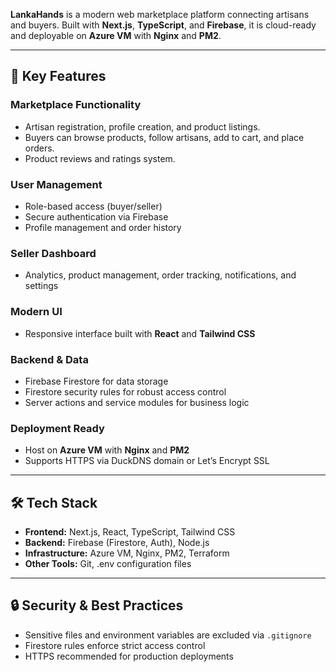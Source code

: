 
**LankaHands** is a modern web marketplace platform connecting artisans and buyers. Built with **Next.js**, **TypeScript**, and **Firebase**, it is cloud-ready and deployable on **Azure VM** with **Nginx** and **PM2**.

---

## 🌟 Key Features

### Marketplace Functionality
- Artisan registration, profile creation, and product listings.
- Buyers can browse products, follow artisans, add to cart, and place orders.
- Product reviews and ratings system.

### User Management
- Role-based access (buyer/seller)
- Secure authentication via Firebase
- Profile management and order history

### Seller Dashboard
- Analytics, product management, order tracking, notifications, and settings

### Modern UI
- Responsive interface built with **React** and **Tailwind CSS**

### Backend & Data
- Firebase Firestore for data storage
- Firestore security rules for robust access control
- Server actions and service modules for business logic

### Deployment Ready
- Host on **Azure VM** with **Nginx** and **PM2**
- Supports HTTPS via DuckDNS domain or Let’s Encrypt SSL

---

## 🛠 Tech Stack

- **Frontend:** Next.js, React, TypeScript, Tailwind CSS  
- **Backend:** Firebase (Firestore, Auth), Node.js  
- **Infrastructure:** Azure VM, Nginx, PM2, Terraform  
- **Other Tools:** Git, .env configuration files

---

## 🔒 Security & Best Practices
- Sensitive files and environment variables are excluded via `.gitignore`
- Firestore rules enforce strict access control
- HTTPS recommended for production deployments



